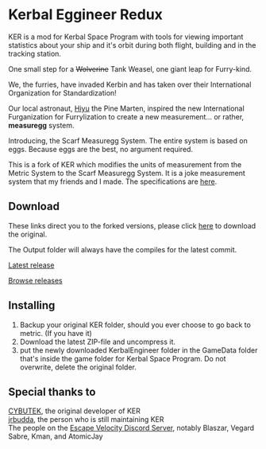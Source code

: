 # Kerbal Eggineer Redux

KER is a mod for Kerbal Space Program with tools for viewing important statistics about your ship and it's orbit during both flight, building and in the tracking station.

One small step for a ~~Wolverine~~ Tank Weasel, one giant leap for Furry-kind.

We, the furries, have invaded Kerbin and has taken over their International Organization for Standardization! 
  
Our local astronaut, [Hiyu](https://www.youtube.com/channel/UCDPjn46_5GEae2BAuMh6nAQ) the Pine Marten, inspired the new International Furganization for Furrylization to create a new measurement... or rather, **measuregg** system.

Introducing, the Scarf Measuregg System. The entire system is based on eggs. Because eggs are the best, no argument required.

This is a fork of KER which modifies the units of measurement from the Metric System to the Scarf Measuregg System. It is a joke measurement system that my friends and I made. The specifications are [here](https://docs.google.com/spreadsheets/d/13BTqFjmOqqpowEPLutmaMUaiM1yZx6HKqyBZ9Il29Xw/edit?usp=sharing).

## Download

These links direct you to the forked versions, please click [here](https://github.com/jrbudda/KerbalEngineer/releases) to download the original.

The Output folder will always have the compiles for the latest commit.

[Latest release](https://github.com/the-furry-hubofeverything/KerbalEggineer/releases/latest)

[Browse releases](https://github.com/the-furry-hubofeverything/KerbalEggineer/releases)

## Installing

1. Backup your original KER folder, should you ever choose to go back to metric. (If you have it)
2. Download the latest ZIP-file and uncompress it.
3. put the newly downloaded KerbalEngineer folder in the GameData folder that's inside the game folder for Kerbal Space Program. Do not overwrite, delete the original folder.

## Special thanks to

[CYBUTEK](https://github.com/CYBUTEK), the original developer of KER  
[jrbudda](https://github.com/jrbudda), the person who is still maintaining KER  
The people on the [Escape Velocity Discord Server](https://discordapp.com/invite/ufs7BPs), notably Blaszar, Vegard Sabre, Kman, and AtomicJay
